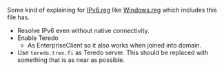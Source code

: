 Some kind of explaining for [IPv6.reg](IPv6.reg) like
[Windows.reg](Windows.reg) which includes this file has.

- Resolve IPv6 even without native connectivity.
- Enable Teredo
	- As EnterpriseClient so it also works when joined into domain.
- Use `teredo.trex.fi` as Teredo server. This should be replaced with
	something that is as near as possible.
